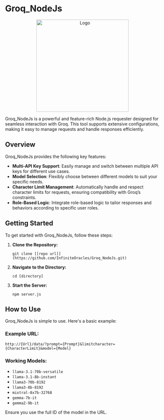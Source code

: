 # Groq_NodeJs

<div align="center">
  <img src="https://upload.wikimedia.org/wikipedia/commons/thumb/c/cc/Groq_logo.svg/220px-Groq_logo.svg.png" alt="Logo" width="300"/>
</div>




Groq_NodeJs is a powerful and feature-rich Node.js requester designed for seamless interaction with Groq. This tool supports extensive configurations, making it easy to manage requests and handle responses efficiently.

## Overview

Groq_NodeJs provides the following key features:

- **Multi-API Key Support**: Easily manage and switch between multiple API keys for different use cases.
- **Model Selection**: Flexibly choose between different models to suit your specific needs.
- **Character Limit Management**: Automatically handle and respect character limits for requests, ensuring compatibility with Groq’s constraints.
- **Role-Based Logic**: Integrate role-based logic to tailor responses and behaviors according to specific user roles.

## Getting Started

To get started with Groq_NodeJs, follow these steps:

1. **Clone the Repository:**

   `git clone [[repo url]](https://github.com/InfiniteOracles/Groq_NodeJs.git)`

2. **Navigate to the Directory:**
   
   `cd [directory]`
   
4. **Start the Server:**

   `npm server.js`

## How to Use

Groq_NodeJs is simple to use. Here's a basic example:

### Example URL:

`http://{Url}/data/?prompt={Prompt}&limitcharacter={CharacterLimit}&model={Model}`

### Working Models:

- `llama-3.1-70b-versatile`
- `llama-3.1-8b-instant`
- `llama3-70b-8192`
- `llama3-8b-8192`
- `mixtral-8x7b-32768`
- `gemma-7b-it`
- `gemma2-9b-it`

Ensure you use the full ID of the model in the URL.
